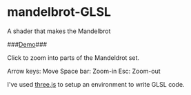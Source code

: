 # mandelbrot-GLSL
A shader that makes the Mandelbrot

###[Demo](https://webmanifestation.github.io/mandelbrot-GLSL/)###

Click to zoom into parts of the Mandeldrot set.

Arrow keys: Move
Space bar: Zoom-in
Esc: Zoom-out

I've used [three.js](https://threejs.org/) to setup an environment to write GLSL code.